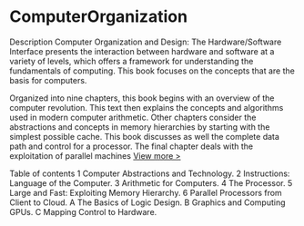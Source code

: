 # ComputerOrganization
Description
Computer Organization and Design: The Hardware/Software Interface presents the interaction between hardware and software at a variety of levels, which offers a framework for understanding the fundamentals of computing. This book focuses on the concepts that are the basis for computers.

Organized into nine chapters, this book begins with an overview of the computer revolution. This text then explains the concepts and algorithms used in modern computer arithmetic. Other chapters consider the abstractions and concepts in memory hierarchies by starting with the simplest possible cache. This book discusses as well the complete data path and control for a processor. The final chapter deals with the exploitation of parallel machines
[View more >](https://www.bookdepository.com/Computer-Organization-and-Design-ARM-Edition-David-A.-Patterson/9780128017333?redirected=true&utm_medium=Google&utm_campaign=Base3&utm_source=TR&utm_content=Computer-Organization-and-Design-ARM-Edition&selectCurrency=USD&w=AFD5AU99Z1NTCLA8038C&pdg=pla-297612067635:kwd-297612067635:cmp-869891249:adg-40553778421:crv-203872411587:pid-9780128017333:dev-c&gclid=Cj0KCQiAtvPjBRDPARIsAJfZz0qeuDGQAGLa97NKwXLWp0tmhr773R6X0OmvbPDQZNDsKsHr65_Ouo8aAgV_EALw_wcB)

Table of contents
1 Computer Abstractions and Technology.
2 Instructions: Language of the Computer.
3 Arithmetic for Computers.
4 The Processor.
5 Large and Fast: Exploiting Memory Hierarchy.
6 Parallel Processors from Client to Cloud.
A The Basics of Logic Design.
B Graphics and Computing GPUs.
C Mapping Control to Hardware.

